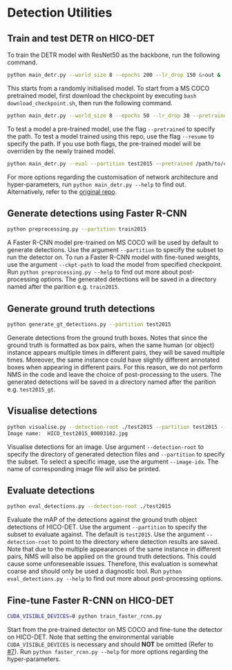 # Detection Utilities

## Train and test DETR on HICO-DET

To train the DETR model with ResNet50 as the backbone, run the following command.
```bash
python main_detr.py --world_size 8 --epochs 200 --lr_drop 150 &>out &
```
This starts from a randomly initialised model. To start from a MS COCO pretrained model, first download the checkpoint by executing `bash download_checkpoint.sh`, then run the following command.

```bash
python main_detr.py --world_size 8 --epochs 50 --lr_drop 30 --pretrained checkpoints/detr-r50-e632da11.pth &>out &
```
To test a model a pre-trained model, use the flag `--pretrained` to specify the path. To test a model trained using this repo, use the flag `--resume` to specify the path. If you use both flags, the pre-trained model will be overriden by the newly trained model.
```bash
python main_detr.py --eval --partition test2015 --pretrained /path/to/checkpoint --resume /path/to/checkpoint
```
For more options regarding the customisation of network architecture and hyper-parameters, run `python main_detr.py --help` to find out. Alternatively, refer to the [original repo](https://github.com/facebookresearch/detr).

## Generate detections using Faster R-CNN

```bash
python preprocessing.py --partition train2015
```

A Faster R-CNN model pre-trained on MS COCO will be used by default to generate detections. Use the argument `--partition` to specify the subset to run the detector on. To run a Faster R-CNN model with fine-tuned weights, use the argument `--ckpt-path` to load the model from specified checkpoint. Run `python preprocessing.py --help` to find out more about post-processing options. The generated detections will be saved in a directory named after the parition e.g. `train2015`.

## Generate ground truth detections

```bash
python generate_gt_detections.py --partition test2015
```

Generate detections from the ground truth boxes. Notes that since the ground truth is formatted as box pairs, when the same human (or object) instance appears multiple times in different pairs, they will be saved multiple times. Moreover, the same instance could have slightly different annotated boxes when appearing in different pairs. For this reason, we do not perform NMS in the code and leave the choice of post-processing to the users. The generated detections will be saved in a directory named after the parition e.g. `test2015_gt`. 

## Visualise detections

```bash
python visualise.py --detection-root ./test2015 --partition test2015 --image-idx 3000
Image name:  HICO_test2015_00003102.jpg
```

Visualise detections for an image. Use argument `--detection-root` to specify the directory of generated detection files and `--partition` to specify the subset. To select a specific image, use the argument `--image-idx`. The name of corresponding image file will also be printed.

## Evaluate detections

```bash
python eval_detections.py --detection-root ./test2015
```

Evaluate the mAP of the detections against the ground truth object detections of HICO-DET. Use the argument `--partition` to specify the subset to evaluate against. The default is `test2015`. Use the argument `--detection-root` to point to the directory where detection results are saved. Note that due to the multiple appearances of the same instance in different pairs, NMS will also be applied on the ground truth detections. This could cause some unforeseeable issues. Therefore, this evaluation is somewhat coarse and should only be used a diagnostic tool. Run `python eval_detections.py --help` to find out more about post-processing options.

## Fine-tune Faster R-CNN on HICO-DET

```bash
CUDA_VISIBLE_DEVICES=0 python train_faster_rcnn.py
```

Start from the pre-trained detector on MS COCO and fine-tune the detector on HICO-DET. Note that setting the environmental variable `CUDA_VISIBLE_DEVICES` is necessary and should __NOT__ be omitted (Refer to [#7](https://github.com/fredzzhang/hicodet/issues/7)). Run `python faster_rcnn.py --help` for more options regarding the hyper-parameters.